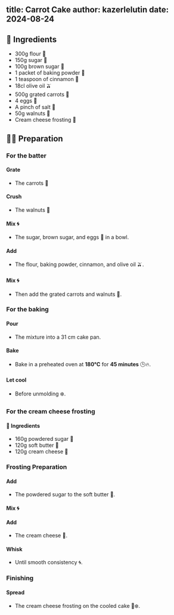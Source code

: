 title: Carrot Cake
author: kazerlelutin
date: 2024-08-24
---

## 📝 Ingredients

- 300g flour 🌾
- 150g sugar 🍚
- 100g brown sugar 🍯
- 1 packet of baking powder 🧪
- 1 teaspoon of cinnamon 🌿
- 18cl olive oil 🫒
- 500g grated carrots 🥕
- 4 eggs 🥚
- A pinch of salt 🧂
- 50g walnuts 🌰
- Cream cheese frosting 🧀

## 👩‍🍳 Preparation

### For the batter

#### Grate
- The carrots 🥕

#### Crush
- The walnuts 🌰

#### Mix 🌀
- The sugar, brown sugar, and eggs 🥚 in a bowl.

#### Add
- The flour, baking powder, cinnamon, and olive oil 🫒.

#### Mix 🌀
- Then add the grated carrots and walnuts 🌰.

### For the baking

#### Pour
- The mixture into a 31 cm cake pan.

#### Bake
- Bake in a preheated oven at **180°C** for **45 minutes** 🕒🔥.

#### Let cool
- Before unmolding ❄️.

### For the cream cheese frosting

#### 📝 Ingredients

- 160g powdered sugar 🍚
- 120g soft butter 🧈
- 120g cream cheese 🧀

### Frosting Preparation

#### Add
- The powdered sugar to the soft butter 🧈.

#### Mix 🌀

#### Add
- The cream cheese 🧀.

#### Whisk
- Until smooth consistency 🌀.

### Finishing

#### Spread
- The cream cheese frosting on the cooled cake 🎂❄️.
